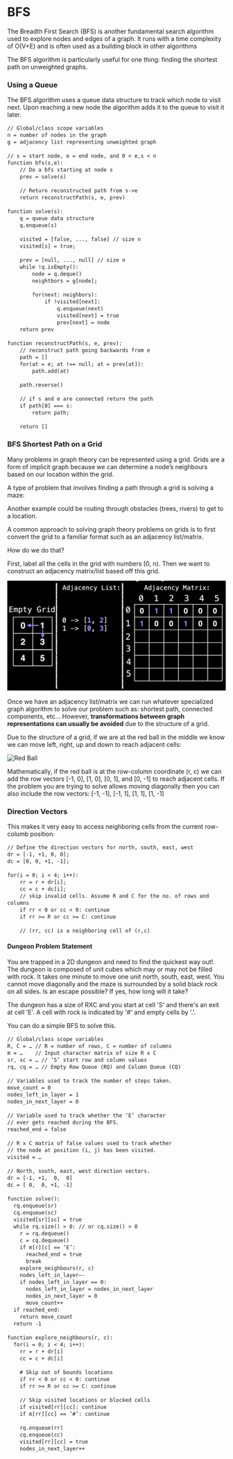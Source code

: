 # BFS

The Breadth First Search (BFS) is another fundamental search algorithm used to explore nodes and edges of a graph. It runs with a time complexity of O(V+E) and is often used as a building block in other algorithms

The BFS algorithm is particularly useful for one thing: finding the shortest path on unweighted graphs.

### Using a Queue

The BFS algorithm uses a queue data structure to track which node to visit next. Upon reaching a new node the algorithm adds it to the queue to visit it later.

```
// Global/class scope variables
n = number of nodes in the graph
g = adjacency list representing unweighted graph

// s = start node, e = end node, and 0 < e,s < n
function bfs(s,e):
    // Do a bfs starting at node s
    prev = solve(s)

    // Return reconstructed path from s->e
    return reconstructPath(s, e, prev)

function solve(s):
    q = queue data structure
    q.enqueue(s)

    visited = [false, ..., false] // size n
    visited[s] = true;

    prev = [null, ..., null] // size n
    while !q.isEmpty():
        node = q.deque()
        neightbors = g[node];

        for(next: neighbors):
            if !visited[next]:
                q.enqueue(next)
                visited[next] = true
                prev[next] = node
    return prev

function reconstructPath(s, e, prev):
    // reconstruct path going backwards from e
    path = []
    for(at = e; at !== null; at = prev[at]):
        path.add(at)

    path.reverse()

    // if s and e are connected return the path
    if path[0] === s:
        return path;

    return []
```

### BFS Shortest Path on a Grid

Many problems in graph theory can be represented using a grid. Grids are a form of implicit graph because we can determine a node’s neighbours based on our location within the grid.

A type of problem that involves finding a path through a grid is solving a maze:

Another example could be routing through obstacles (trees, rivers) to get to a location.

A common approach to solving graph theory problems on grids is to first convert the grid to a familiar format such as an adjacency list/matrix.

How do we do that?

First, label all the cells in the grid with numbers [0, n). Then we want to construct an adjacency matrix/list based off this grid.

![Grid as Graph](./Images/GridasGraph.png)

Once we have an adjacency list/matrix we can run whatever specialized graph algorithm to solve our problem such as: shortest path, connected components, etc…
However, **transformations between graph representations can usually be avoided** due to the structure of a grid.

Due to the structure of a grid, if we are at the red ball in the middle we know we can move left, right, up and down to reach adjacent cells:

![Red Ball](./RedBall.png)

Mathematically, if the red ball is at the row-column coordinate (r, c) we can add the row vectors [-1, 0], [1, 0], [0, 1], and [0, -1] to reach adjacent cells.
If the problem you are trying to solve allows moving diagonally then you can also include the row vectors: [-1, -1], [-1, 1], [1, 1], [1, -1]

### Direction Vectors

This makes it very easy to access neighboring cells from the current row-columb position:

```
// Define the direction vectors for north, south, east, west
dr = [-1, +1, 0, 0];
dc = [0, 0, +1, -1];

for(i = 0; i < 4; i++):
    rr = r + dr[i];
    cc = c + dc[i];
    // skip invalid cells. Assume R and C for the no. of rows and columns
    if rr < 0 or cc < 0: continue
    if rr >= R or cc >= C: continue

    // (rr, cc) is a neighboring cell of (r,c)
```

#### Dungeon Problem Statement

You are trapped in a 2D dungeon and need to find the quickest way out!. The dungeon is composed of unit cubes which may or may not be filled with rock. It takes one minute to move one unit north, south, east, west. You cannot move diagonally and the maze is surrounded by a solid black rock on all sides.
Is an escape possible? If yes, how long will it take?

The dungeon has a size of RXC and you start at cell 'S' and there's an exit at cell 'E'. A cell with rock is indicated by '#' and empty cells by '.'.

You can do a simple BFS to solve this.

```
// Global/class scope variables
R, C = … // R = number of rows, C = number of columns
m = …    // Input character matrix of size R x C
sr, sc = … // ’S’ start row and column values
rq, cq = … // Empty Row Queue (RQ) and Column Queue (CQ)

// Variables used to track the number of steps taken.
move_count = 0
nodes_left_in_layer = 1
nodes_in_next_layer = 0

// Variable used to track whether the ‘E’ character
// ever gets reached during the BFS.
reached_end = false

// R x C matrix of false values used to track whether
// the node at position (i, j) has been visited.
visited = …

// North, south, east, west direction vectors.
dr = [-1, +1,  0,  0]
dc = [ 0,  0, +1, -1]

function solve():
  rq.enqueue(sr)
  cq.enqueue(sc)
  visited[sr][sc] = true
  while rq.size() > 0: // or cq.size() > 0
    r = rq.dequeue()
    c = cq.dequeue()
    if m[r][c] == ‘E’:
      reached_end = true
      break
    explore_neighbours(r, c)
    nodes_left_in_layer—-
    if nodes_left_in_layer == 0:
      nodes_left_in_layer = nodes_in_next_layer
      nodes_in_next_layer = 0
      move_count++
  if reached_end:
    return move_count
  return -1

function explore_neighbours(r, c):
  for(i = 0; i < 4; i++):
    rr = r + dr[i]
    cc = c + dc[i]

    # Skip out of bounds locations
    if rr < 0 or cc < 0: continue
    if rr >= R or cc >= C: continue

    // Skip visited locations or blocked cells
    if visited[rr][cc]: continue
    if m[rr][cc] == ‘#’: continue

    rq.enqueue(rr)
    cq.enqueue(cc)
    visited[rr][cc] = true
    nodes_in_next_layer++
```
